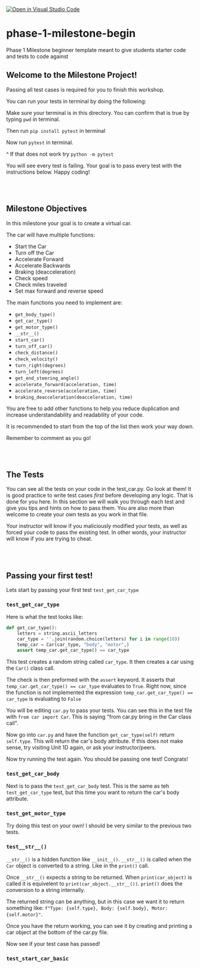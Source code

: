 [![Open in Visual Studio Code](https://classroom.github.com/assets/open-in-vscode-c66648af7eb3fe8bc4f294546bfd86ef473780cde1dea487d3c4ff354943c9ae.svg)](https://classroom.github.com/online_ide?assignment_repo_id=8118754&assignment_repo_type=AssignmentRepo)
# phase-1-milestone-begin
Phase 1 Milestone beginner template meant to give students starter code and tests to code against

## Welcome to the Milestone Project! 

Passing all test cases is required for you to finish this workshop. 

You can run your tests in terminal by doing the following:

Make sure your terminal is in this directory. You can confirm that is true by typing `pwd` in terminal. 

Then run `pip install pytest` in terminal 

Now run `pytest` in terminal. 

^ If that does not work try `python -m pytest`

You will see every test is failing. Your goal is to pass every test with the instructions below. Happy coding! 

<br><br>
## Milestone Objectives

In this milestone your goal is to create a virtual car. 

The car will have multiple functions:
- Start the Car 
- Turn off the Car
- Accelerate Forward
- Accelerate Backwards
- Braking (deacceleration)
- Check speed
- Check miles traveled 
- Set max forward and reverse speed

The main functions you need to implement are:
- `get_body_type()`
- `get_car_type()`
- `get_motor_type()`
- `__str__()`
- `start_car()`
- `turn_off_car()`
- `check_distance()`
- `check_velocity()`
- `turn_right(degrees)`
- `turn_left(degrees)`
- `get_end_steering_angle()`
- `accelerate_forward(acceleration, time)`
- `accelerate_reverse(acceleration, time)`
- `braking_deacceleration(deacceleration, time)`

You are free to add other functions to help you reduce duplication and increase understandability and readability of your code. 

It is recommended to start from the top of the list then work your way down. 

Remember to comment as you go! 

<br><br>
## The Tests

You can see all the tests on your code in the test_car.py. Go look at them! It is good practice to write test cases *first* before developing any logic. That is done for you here. In this section we will walk you through each test and give you tips and hints on how to pass them. You are also more than welcome to create your own tests as you work in that file. 

Your instructor will know if you maliciously modified your tests, as well as forced your code to pass the existing test. In other words, your instructor will know if you are trying to cheat. 


<br><br>

## Passing your first test!

Lets start by passing your first test `test_get_car_type`

### `test_get_car_type`

Here is what the test looks like:
```python
def get_car_type():
    letters = string.ascii_letters
    car_type = ''.join(random.choice(letters) for i in range(10))
    temp_car = Car(car_type, "body", "motor",)
    assert temp_car.get_car_type() == car_type
```

This test creates a random string called `car_type`. It then creates a car using the `Car()` class call. 

The check is then preformed with the `assert` keyword. It asserts that `temp_car.get_car_type() == car_type` evaluates to `True`. Right now, since the function is not implemented the expression `temp_car.get_car_type() == car_type` is evaluating to `False`  
  

You will be editing `car.py` to pass your tests. You can see this in the test file with `from car import Car`. This is saying "from car.py bring in the Car class call".      

Now go into `car.py` and have the function `get_car_type(self)` return `self.type`. This will return the car's body attribute. If this does not make sense, try visiting Unit 1D again, or ask your instructor/peers.   


Now try running the test again. You should be passing one test! Congrats! 

### `test_get_car_body`

Next is to pass the `test_get_car_body` test. This is the same as teh `test_get_car_type` test, but this time you want to return the car's body attribute. 

### `test_get_motor_type`

Try doing this test on your own! I should be very similar to the previous two tests. 

### `test__str__()`

`__str__()` is a hidden function like `__init__()`. `__str__()` is called when the `Car` object is converted to a string. Like in the `print()` call. 

Once `__str__()` expects a string to be returned. When `print(car_object)` is called it is equivelent to `print(car_object.__str__())`. `print()` does the conversion to a string internally. 

The returned string can be anything, but in this case we want it to return something like: `f"Type: {self.type}, Body: {self.body}, Motor: {self.motor}"`. 

Once you have the return working, you can see it by creating and printing a car object at the bottom of the car.py file. 

Now see if your test case has passed! 

### `test_start_car_basic`



